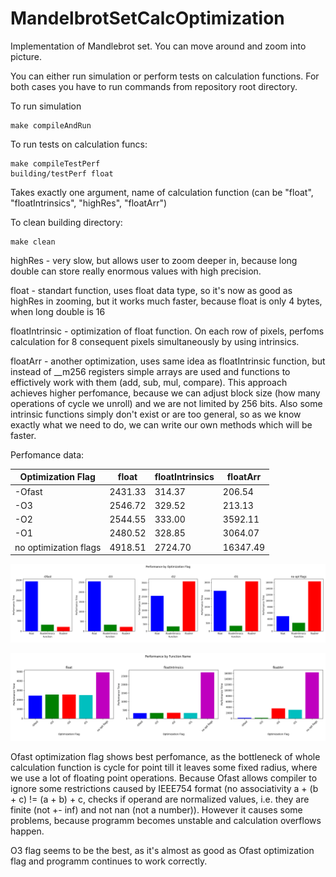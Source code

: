 # MandelbrotSetCalcOptimization

Implementation of Mandlebrot set. You can move around and zoom into picture.

You can either run simulation or perform tests on calculation functions. For both cases you have to run commands from repository root directory.

To run simulation
```
make compileAndRun
```

To run tests on calculation funcs:
```
make compileTestPerf
building/testPerf float
```
Takes exactly one argument, name of calculation function (can be "float", "floatIntrinsics", "highRes", "floatArr")

To clean building directory:
```
make clean
```

highRes - very slow, but allows user to zoom deeper in, because long double can store really enormous values with high precision.

float - standart function, uses float data type, so it's now as good as highRes in zooming, but it works much faster, because float is only 4 bytes, when long double is 16

floatIntrinsic - optimization of float function. On each row of pixels, perfoms calculation for 8 consequent pixels simultaneously by using intrinsics.

floatArr - another optimization, uses same idea as floatIntrinsic function, but instead of __m256 registers simple arrays are used and functions to effictively work with them (add, sub, mul, compare). This approach achieves higher perfomance, because we can adjust block size (how many operations of cycle we unroll) and we are not limited by 256 bits. Also some intrinsic functions simply don't exist or are too general, so as we know exactly what we need to do, we can write our own methods which will be faster.

Perfomance data:

| Optimization Flag     | float       | floatIntrinsics | floatArr    |
|-----------------------|-------------|-----------------|-------------|
| -Ofast                | 2431.33     | 314.37          | 206.54      |
| -O3                   | 2546.72     | 329.52          | 213.13      |
| -O2                   | 2544.55     | 333.00          | 3592.11     |
| -O1                   | 2480.52     | 328.85          | 3064.07     |
| no optimization flags | 4918.51     | 2724.70         | 16347.49    |

![perfDataGroupedByOptFlag](testPerfomance/plotsImages/groupedByOptFlag.png)

![perfDataGroupedByFuncName](testPerfomance/plotsImages/groupedByFuncName.png)

Ofast optimization flag shows best perfomance, as the bottleneck of whole calculation function is cycle for point till it leaves some fixed radius, where we use a lot of floating point operations. Because Ofast allows compiler to ignore some restrictions caused by IEEE754 format (no associativity a + (b + c) != (a + b) + c, checks if operand are normalized values, i.e. they are finite (not +- inf) and not nan (not a number)). However it causes some problems, because programm becomes unstable and calculation overflows happen.

O3 flag seems to be the best, as it's almost as good as Ofast optimization flag and programm continues to work correctly.
